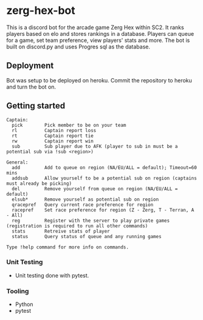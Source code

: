 # zerg-hex-bot
This is a discord bot for the arcade game Zerg Hex within SC2. It ranks players based on elo and stores rankings in a database. Players can queue for a game, set team preference, view players' stats and more.
The bot is built on discord.py and uses Progres sql as the database.

## Deployment
Bot was setup to be deployed on heroku. Commit the repository to heroku and turn the bot on.

## Getting started
```
Captain:
  pick        Pick member to be on your team  
  rl          Captain report loss  
  rt          Captain report tie 
  rw          Captain report win 
  sub         Sub player due to AFK (player to sub in must be a potential sub via !sub <region>)

General:  
  add         Add to queue on region (NA/EU/ALL = default); Timeout=60 mins  
  addsub      Allow yourself to be a potential sub on region (captains must already be picking)  
  del         Remove yourself from queue on region (NA/EU/ALL = default)  
  elsub*      Remove yourself as potential sub on region 
  qracepref   Query current race preference for region 
  racepref    Set race preference for region (Z - Zerg, T - Terran, A - All)  
  reg         Register with the server to play private games (registration is required to run all other commands) 
  stats       Retreive stats of player 
  status      Query status of queue and any running games

Type !help command for more info on commands.
```

### Unit Testing
- Unit testing done with pytest.

### Tooling
- Python
- pytest
